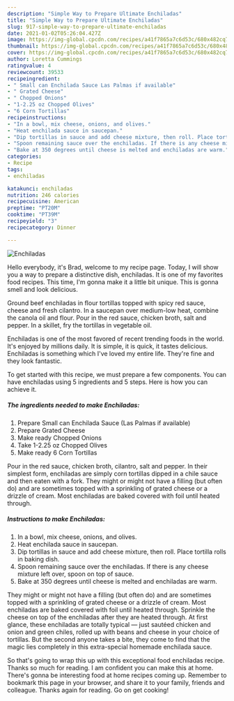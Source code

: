 ```yaml
---
description: "Simple Way to Prepare Ultimate Enchiladas"
title: "Simple Way to Prepare Ultimate Enchiladas"
slug: 917-simple-way-to-prepare-ultimate-enchiladas
date: 2021-01-02T05:26:04.427Z
image: https://img-global.cpcdn.com/recipes/a41f7865a7c6d53c/680x482cq70/enchiladas-recipe-main-photo.jpg
thumbnail: https://img-global.cpcdn.com/recipes/a41f7865a7c6d53c/680x482cq70/enchiladas-recipe-main-photo.jpg
cover: https://img-global.cpcdn.com/recipes/a41f7865a7c6d53c/680x482cq70/enchiladas-recipe-main-photo.jpg
author: Loretta Cummings
ratingvalue: 4
reviewcount: 39533
recipeingredient:
- " Small can Enchilada Sauce Las Palmas if available"
- " Grated Cheese"
- " Chopped Onions"
- "1-2.25 oz Chopped Olives"
- "6 Corn Tortillas"
recipeinstructions:
- "In a bowl, mix cheese, onions, and olives."
- "Heat enchilada sauce in saucepan."
- "Dip tortillas in sauce and add cheese mixture, then roll. Place tortilla rolls in baking dish."
- "Spoon remaining sauce over the enchiladas. If there is any cheese mixture left over, spoon on top of sauce."
- "Bake at 350 degrees until cheese is melted and enchiladas are warm."
categories:
- Recipe
tags:
- enchiladas

katakunci: enchiladas 
nutrition: 246 calories
recipecuisine: American
preptime: "PT20M"
cooktime: "PT39M"
recipeyield: "3"
recipecategory: Dinner

---
```



![Enchiladas](https://img-global.cpcdn.com/recipes/a41f7865a7c6d53c/680x482cq70/enchiladas-recipe-main-photo.jpg)

Hello everybody, it's Brad, welcome to my recipe page. Today, I will show you a way to prepare a distinctive dish, enchiladas. It is one of my favorites food recipes. This time, I'm gonna make it a little bit unique. This is gonna smell and look delicious.

Ground beef enchiladas in flour tortillas topped with spicy red sauce, cheese and fresh cilantro. In a saucepan over medium-low heat, combine the canola oil and flour. Pour in the red sauce, chicken broth, salt and pepper. In a skillet, fry the tortillas in vegetable oil.

Enchiladas is one of the most favored of recent trending foods in the world. It's enjoyed by millions daily. It is simple, it is quick, it tastes delicious. Enchiladas is something which I've loved my entire life. They're fine and they look fantastic.


To get started with this recipe, we must prepare a few components. You can have enchiladas using 5 ingredients and 5 steps. Here is how you can achieve it.

<!--inarticleads1-->

##### The ingredients needed to make Enchiladas:

1. Prepare  Small can Enchilada Sauce (Las Palmas if available)
1. Prepare  Grated Cheese
1. Make ready  Chopped Onions
1. Take 1-2.25 oz Chopped Olives
1. Make ready 6 Corn Tortillas


Pour in the red sauce, chicken broth, cilantro, salt and pepper. In their simplest form, enchiladas are simply corn tortillas dipped in a chile sauce and then eaten with a fork. They might or might not have a filling (but often do) and are sometimes topped with a sprinkling of grated cheese or a drizzle of cream. Most enchiladas are baked covered with foil until heated through. 

<!--inarticleads2-->

##### Instructions to make Enchiladas:

1. In a bowl, mix cheese, onions, and olives.
1. Heat enchilada sauce in saucepan.
1. Dip tortillas in sauce and add cheese mixture, then roll. Place tortilla rolls in baking dish.
1. Spoon remaining sauce over the enchiladas. If there is any cheese mixture left over, spoon on top of sauce.
1. Bake at 350 degrees until cheese is melted and enchiladas are warm.


They might or might not have a filling (but often do) and are sometimes topped with a sprinkling of grated cheese or a drizzle of cream. Most enchiladas are baked covered with foil until heated through. Sprinkle the cheese on top of the enchiladas after they are heated through. At first glance, these enchiladas are totally typical — just sautéed chicken and onion and green chiles, rolled up with beans and cheese in your choice of tortillas. But the second anyone takes a bite, they come to find that the magic lies completely in this extra-special homemade enchilada sauce. 

So that's going to wrap this up with this exceptional food enchiladas recipe. Thanks so much for reading. I am confident you can make this at home. There's gonna be interesting food at home recipes coming up. Remember to bookmark this page in your browser, and share it to your family, friends and colleague. Thanks again for reading. Go on get cooking!

